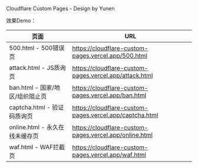 Cloudflare Custom Pages - Design by Yunen

效果Demo：

| 页面                            | URL                                                     |
| ------------------------------- | ------------------------------------------------------- |
| 500.html - 500错误页            | https://cloudflare-custom-pages.vercel.app/500.html     |
| attack.html - JS质询页          | https://cloudflare-custom-pages.vercel.app/attack.html  |
| ban.html - 国家/地区/组织阻止页 | https://cloudflare-custom-pages.vercel.app/ban.html     |
| captcha.html - 验证码质询页     | https://cloudflare-custom-pages.vercel.app/captcha.html |
| online.html - 永久在线未缓存页  | https://cloudflare-custom-pages.vercel.app/online.html  |
| waf.html - WAF拦截页            | https://cloudflare-custom-pages.vercel.app/waf.html     |